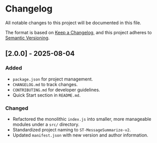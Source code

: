 # Changelog

All notable changes to this project will be documented in this file.

The format is based on [Keep a Changelog](https://keepachangelog.com/en/1.0.0/),
and this project adheres to [Semantic Versioning](https://semver.org/spec/v2.0.0.html).

## [2.0.0] - 2025-08-04

### Added
- `package.json` for project management.
- `CHANGELOG.md` to track changes.
- `CONTRIBUTING.md` for developer guidelines.
- Quick Start section in `README.md`.

### Changed
- Refactored the monolithic `index.js` into smaller, more manageable modules under a `src/` directory.
- Standardized project naming to `ST-MessageSummarize-v2`.
- Updated `manifest.json` with new version and author information.
